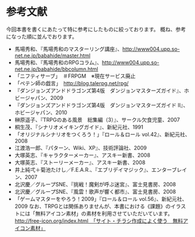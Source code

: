 # 参考文献
今回本書を書くにあたって特に参考にしたものに絞っております。
概ね、参考になった順に並んでおります。
* 馬場秀和、『馬場秀和のマスターリング講座』、http://www004.upp.so-net.ne.jp/babahide/master.html
* 馬場秀和、『馬場秀和のRPGコラム』、http://www004.upp.so-net.ne.jp/babahide/bbcolumn.html
* 「ニフティサーブ」　＃FRPGM　※現在サービス廃止
* 「ペテン師の戯言」　http://blog.talerpg.net/rpg/
* 『ダンジョンズアンドドラゴンズ第4版　ダンジョンマスターズガイド』、ホビージャパン、2009
* 『ダンジョンズアンドドラゴンズ第4版　ダンジョンマスターズガイド II』、ホビージャパン、2010
* 榊原遥子、『TRPGのある風景　総集編（3）』、サークル欠食児童、2007
* 桐生茂、『シナリオメイキングガイド』、新紀元社、1991
* 「オリジナルシナリオをつくろう！」『ロール＆ロール vol.42』、新紀元社、2008
* 江渡浩一郎、『パターン、Wiki、XP』、技術評論社、2009                                                 
* 大塚英志、『キャラクターメーカー』、アスキー新書、2008
* 大塚英志、『ストーリーメーカー』、アスキー新書、2008
* 井上純弌＋菊池たけし／F.E.A.R.、『エブリデイマジック』、エンターブレイン、2007
* 北沢慶／グループSNE、『挑戦！魔剣が呼ぶ迷宮』、富士見書房、2008
* 北沢慶／グループSNE、『風雲！歌声が響く都市』、富士見書房、2008
* 「ゲームマスターをやろう！2009」『ロール＆ロール vol.56』、新紀元社、2009
なお、TRPGとは関係ありませんが、本書における《課題》のイラストには「無料アイコン素材」の素材を利用させていただいています。
http://free-icon.org/index.html　「サイト・チラシ作成によく使う　無料アイコン素材」

